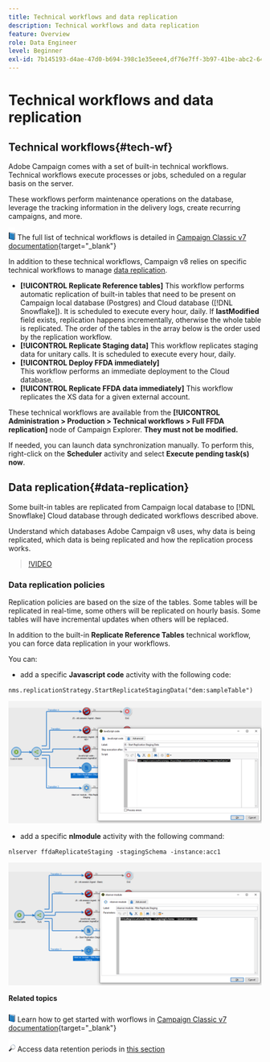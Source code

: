 ```yaml
---
title: Technical workflows and data replication
description: Technical workflows and data replication
feature: Overview
role: Data Engineer
level: Beginner
exl-id: 7b145193-d4ae-47d0-b694-398c1e35eee4,df76e7ff-3b97-41be-abc2-640748680ff3
---
```

# Technical workflows and data replication

## Technical workflows{#tech-wf}

Adobe Campaign comes with a set of built-in technical workflows. Technical workflows execute processes or jobs, scheduled on a regular basis on the server.

These workflows perform maintenance operations on the database, leverage the tracking information in the delivery logs, create recurring campaigns, and more.

![](../assets/do-not-localize/book.png) The full list of technical workflows is detailed in [Campaign Classic v7 documentation](https://experienceleague.adobe.com/docs/campaign-classic/using/automating-with-workflows/advanced-management/about-technical-workflows.html){target="_blank"}


In addition to these technical workflows, Campaign v8 relies on specific technical workflows to manage [data replication](#data-replication).

* **[!UICONTROL Replicate Reference tables]**
    This workflow performs automatic replication of built-in tables that need to be present on Campaign local database (Postgres) and Cloud database ([!DNL Snowflake]). It is scheduled to execute every hour, daily. If **lastModified** field exists, replication happens incrementally, otherwise the whole table is replicated. The order of the tables in the array below is the order used by the replication workflow.
* **[!UICONTROL Replicate Staging data]**
    This workflow replicates staging data for unitary calls. It is scheduled to execute every hour, daily.
* **[!UICONTROL Deploy FFDA immediately]**  
    This workflow performs an immediate deployment to the Cloud database.
* **[!UICONTROL Replicate FFDA data immediately]**
    This workflow replicates the XS data for a given external account.

These technical workflows are available from the **[!UICONTROL Administration > Production > Technical workflows > Full FFDA replication]** node of Campaign Explorer. **They must not be modified.**

If needed, you can launch data synchronization manually. To perform this, right-click on the **Scheduler** activity and select **Execute pending task(s) now**.

## Data replication{#data-replication}

Some built-in tables are replicated from Campaign local database to [!DNL Snowflake] Cloud database through dedicated workflows described above.

Understand which databases Adobe Campaign v8 uses, why data is being replicated, which data is being replicated and how the replication process works.

>[!VIDEO](https://video.tv.adobe.com/v/334460?quality=12)


### Data replication policies

Replication policies are based on the size of the tables. Some tables will be replicated in real-time, some others will be replicated on hourly basis. Some tables will have incremental updates when others will be replaced.

In addition to the built-in **Replicate Reference Tables** technical workflow, you can force data replication in your workflows. 

You can:

* add a specific **Javascript code** activity with the following code:

```
nms.replicationStrategy.StartReplicateStagingData("dem:sampleTable")
```

![](assets/jscode.png)


* add a specific **nlmodule** activity with the following command:

```
nlserver ffdaReplicateStaging -stagingSchema -instance:acc1
```

![](assets/nlmodule.png)



**Related topics**

![](../assets/do-not-localize/book.png) Learn how to get started with worflows in [Campaign Classic v7 documentation](https://experienceleague.adobe.com/docs/campaign-classic/using/automating-with-workflows/introduction/about-workflows.html?lang=en#automating-with-workflows){target="_blank"}

![](../assets/do-not-localize/glass.png) Access data retention periods in [this section](../dev/datamodel-best-practices.md#data-retention)
